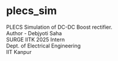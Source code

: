 # plecs_sim
PLECS Simulation of DC-DC Boost rectifier.
<br>
Author - Debjyoti Saha<br>
SURGE IITK 2025 Intern<br>
Dept. of Electrical Engineering<br>
IIT Kanpur
